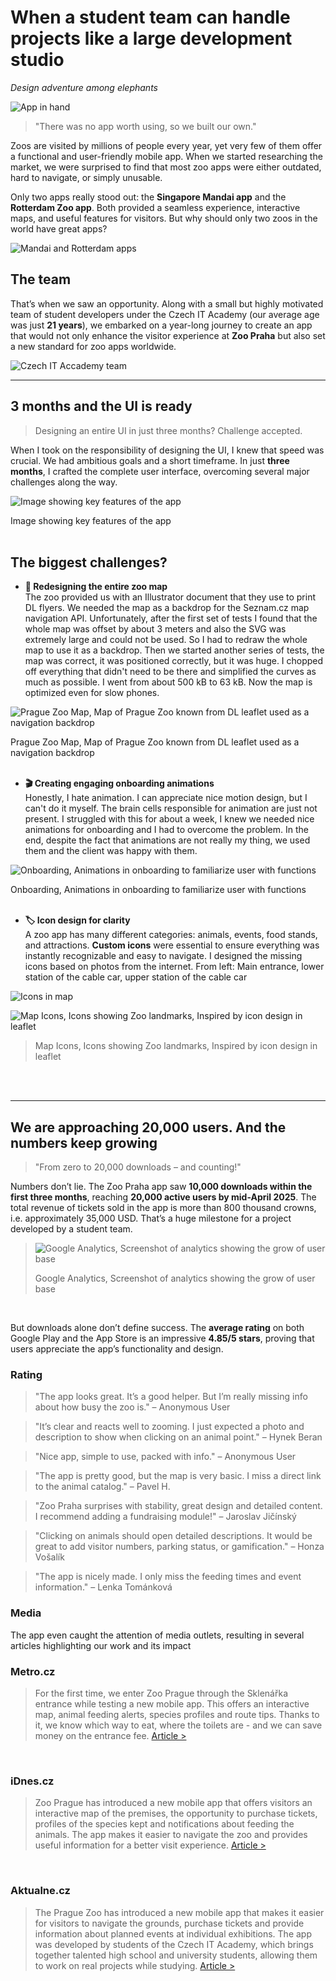 # When a student team can handle projects like a large development studio 
*Design adventure among elephants* 

![App in hand](/images/Zoo_appka.jpeg)

> "There was no app worth using, so we built our own."  

Zoos are visited by millions of people every year, yet very few of them offer a functional and user-friendly mobile app. When we started researching the market, we were surprised to find that most zoo apps were either outdated, hard to navigate, or simply unusable.  

Only two apps really stood out: the **Singapore Mandai app** and the **Rotterdam Zoo app**. Both provided a seamless experience, interactive maps, and useful features for visitors. But why should only two zoos in the world have great apps?

![Mandai and Rotterdam apps](/images/mandai_and_rotterdam.png)

## The team
That’s when we saw an opportunity. Along with a small but highly motivated team of student developers under the Czech IT Academy (our average age was just **21 years**), we embarked on a year-long journey to create an app that would not only enhance the visitor experience at **Zoo Praha** but also set a new standard for zoo apps worldwide.

![Czech IT Accademy team](/images/CzechITAccademyteam.jpeg)

---

## **3 months and the UI is ready**  
> Designing an entire UI in just three months? Challenge accepted.  

When I took on the responsibility of designing the UI, I knew that speed was crucial. We had ambitious goals and a short timeframe. In just **three months**, I crafted the complete user interface, overcoming several major challenges along the way.

![Image showing key features of the app](/images/Screenshots.jpg)

Image showing key features of the app
<br>
<br>

## **The biggest challenges?**  
- **📍 Redesigning the entire zoo map**  
  The zoo provided us with an Illustrator document that they use to print DL flyers. We needed the map as a backdrop for the Seznam.cz map navigation API. Unfortunately, after the first set of tests I found that the whole map was offset by about 3 meters and also the SVG was extremely large and could not be used. So I had to redraw the whole map to use it as a backdrop. Then we started another series of tests, the map was correct, it was positioned correctly, but it was huge. I chopped off everything that didn't need to be there and simplified the curves as much as possible. I went from about 500 kB to 63 kB. Now the map is optimized even for slow phones.


![Prague Zoo Map, Map of Prague Zoo known from DL leaflet used as a navigation backdrop](/images/Map.png)

Prague Zoo Map, Map of Prague Zoo known from DL leaflet used as a navigation backdrop
<br>
<br>

- **🎬 Creating engaging onboarding animations**  
  Honestly, I hate animation. I can appreciate nice motion design, but I can't do it myself. The brain cells responsible for animation are just not present.
I struggled with this for about a week, I knew we needed nice animations for onboarding and I had to overcome the problem. In the end, despite the fact that animations are not really my thing, we used them and the client was happy with them.

![Onboarding, Animations in onboarding to familiarize user with functions](/images/Animations.gif)

Onboarding, Animations in onboarding to familiarize user with functions
<br>
<br>

- **🏷️ Icon design for clarity**  
  A zoo app has many different categories: animals, events, food stands, and attractions. **Custom icons** were essential to ensure everything was instantly recognizable and easy to navigate.
I designed the missing icons based on photos from the internet. From left: Main entrance, lower station of the cable car, upper station of the cable car

![Icons in map](/images/icons_in_map.png)

![Map Icons, Icons showing Zoo landmarks, Inspired by icon design in leaflet](/images/icons.png)
>
>Map Icons, Icons showing Zoo landmarks, Inspired by icon design in leaflet
<br>
<br>

---

## **We are approaching 20,000 users. And the numbers keep growing**  
> "From zero to 20,000 downloads – and counting!"  

Numbers don’t lie. The Zoo Praha app saw **10,000 downloads within the first three months**, reaching **20,000 active users by mid-April 2025**. The total revenue of tickets sold in the app is more than 800 thousand crowns, i.e. approximately 35,000 USD. That’s a huge milestone for a project developed by a student team.

>![Google Analytics, Screenshot of analytics showing the grow of user base](/images/analytics.png)
>
>Google Analytics, Screenshot of analytics showing the grow of user base
<br>

But downloads alone don’t define success. The **average rating** on both Google Play and the App Store is an impressive **4.85/5 stars**, proving that users appreciate the app’s functionality and design.

### Rating

>"The app looks great. It’s a good helper. But I’m really missing info about how busy the zoo is."
>– Anonymous User

>"It’s clear and reacts well to zooming. I just expected a photo and description to show when clicking on an animal point."
>– Hynek Beran

>"Nice app, simple to use, packed with info."
>– Anonymous User

>"The app is pretty good, but the map is very basic. I miss a direct link to the animal catalog."
>– Pavel H.

>"Zoo Praha surprises with stability, great design and detailed content. I recommend adding a fundraising module!"
>– Jaroslav Jičínský

>"Clicking on animals should open detailed descriptions. It would be great to add visitor numbers, parking status, or gamification."
>– Honza Vošalík

>"The app is nicely made. I only miss the feeding times and event information."
>– Lenka Tománková

### Media
The app even caught the attention of media outlets, resulting in several articles highlighting our work and its impact

### Metro.cz
>For the first time, we enter Zoo Prague through the Sklenářka entrance while testing a new mobile app. This offers an interactive map, animal feeding alerts, species profiles and route tips. Thanks to it, we know which way to eat, where the toilets are - and we can save money on the entrance fee. [Article >](https://www.metro.cz/praha/od-lednich-medvedu-k-vombatovi-jen-za-sest-minut-vyzkouseli-jsme-novou-aplikaci-zoo-praha.A241014_165353_metro-praha_mjafi)
<br>

### iDnes.cz
>Zoo Prague has introduced a new mobile app that offers visitors an interactive map of the premises, the opportunity to purchase tickets, profiles of the species kept and notifications about feeding the animals. The app makes it easier to navigate the zoo and provides useful information for a better visit experience. [Article >](https://www.idnes.cz/zpravy/domaci/aplikace-zoo-praha-navigace-vstupenka-pruvodce-troja.A241029_064605_domaci_dyn)
<br>

### Aktualne.cz
>The Prague Zoo has introduced a new mobile app that makes it easier for visitors to navigate the grounds, purchase tickets and provide information about planned events at individual exhibitions. The app was developed by students of the Czech IT Academy, which brings together talented high school and university students, allowing them to work on real projects while studying. [Article >](https://zpravy.aktualne.cz/domaci/prazska-zoo-nova-mobilni-aplikace-studenti/r~60506514896f11ef95ee0cc47ab5f122/)
